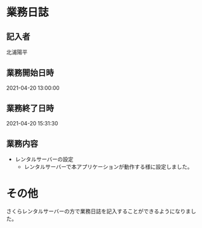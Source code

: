 # 業務日誌

## 記入者

北浦陽平

## 業務開始日時

2021-04-20 13:00:00

## 業務終了日時

2021-04-20 15:31:30

## 業務内容

- レンタルサーバーの設定
	- レンタルサーバーで本アプリケーションが動作する様に設定しました。

# その他

さくらレンタルサーバーの方で業務日誌を記入することができるようになりました。